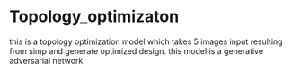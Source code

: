 # Topology_optimizaton
this is a topology optimization model which takes 5 images input resulting from simp and generate optimized design.
this model is a generative adversarial network.

